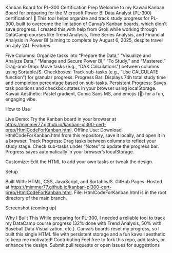 Kanban Board for PL-300 Certification Prep
Welcome to my Kawaii Kanban Board for preparing for the Microsoft Power BI Data Analyst (PL-300) certification! 🌟 This tool helps organize and track study progress for PL-300, built to overcome the limitation of Canva’s Kanban boards, which didn’t save progress. I created this with help from Grok while working through DataCamp courses like Trend Analysis, Time Series Analysis, and Financial Analysis in Power BI (aiming to complete by August 6, 2025, despite travel on July 24).
Features

Five Columns: Organize tasks into “Prepare the Data,” “Visualize and Analyze Data,” “Manage and Secure Power BI,” “To Study,” and “Mastered.”
Drag-and-Drop: Move tasks (e.g., “DAX Calculations”) between columns using SortableJS.
Checkboxes: Track sub-tasks (e.g., “Use CALCULATE function”) for granular progress.
Progress Bar: Displays 74h total study time and completion percentage based on sub-tasks.
Persistent Progress: Saves task positions and checkbox states in your browser using localStorage.
Kawaii Aesthetic: Pastel gradient, Comic Sans MS, and emojis (🌟) for a fun, engaging vibe.

How to Use

Live Demo: Try the Kanban board in your browser at https://mimmer77.github.io/kanban-pl300-cert-prep/HtmlCodeForKanban.html.
Offline Use: Download HtmlCodeForKanban.html from this repository, save it locally, and open it in a browser.
Track Progress:
Drag tasks between columns to reflect your study stage.
Check sub-tasks under “Notes” to update the progress bar.
Progress saves automatically in your browser’s localStorage.


Customize: Edit the HTML to add your own tasks or tweak the design.

Setup

Built With: HTML, CSS, JavaScript, and SortableJS.
GitHub Pages: Hosted at https://mimmer77.github.io/kanban-pl300-cert-prep/HtmlCodeForKanban.html.
File: HtmlCodeForKanban.html is in the root directory of the main branch.

Screenshot (coming up)

Why I Built This
While preparing for PL-300, I needed a reliable tool to track my DataCamp course progress (32% done with Trend Analysis, 50% with Baseball Data Visualization, etc.). Canva’s boards reset my progress, so I built this single HTML file with persistent storage and a fun kawaii aesthetic to keep me motivated!
Contributing
Feel free to fork this repo, add tasks, or enhance the design. Submit pull requests or open issues for suggestions
